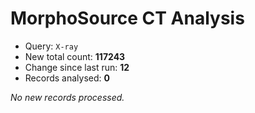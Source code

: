 # MorphoSource CT Analysis

* Query: `X-ray`
* New total count: **117243**
* Change since last run: **12**
* Records analysed: **0**

_No new records processed._